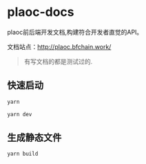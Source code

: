 # plaoc-docs

plaoc前后端开发文档,构建符合开发者直觉的API。

文档站点：<http://plaoc.bfchain.work/>

> 有写文档的都是测试过的.

## 快速启动

```bash
yarn

yarn dev
```

## 生成静态文件

```bash
yarn build
```
